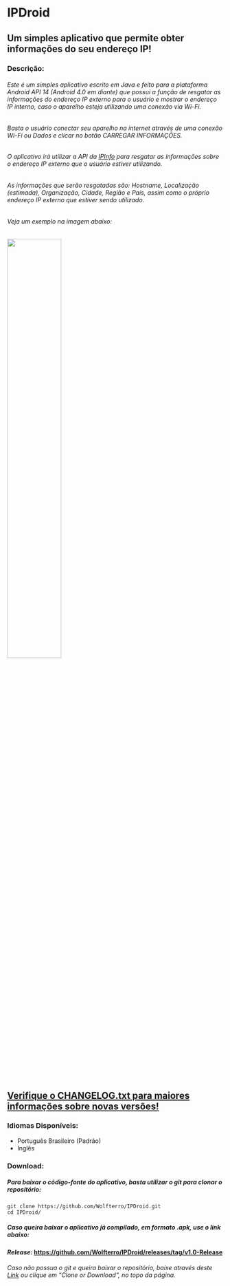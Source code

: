 # IPDroid
## Um simples aplicativo que permite obter informações do seu endereço IP!

### Descrição:

###### Este é um simples aplicativo escrito em Java e feito para a plataforma Android API 14 (Android 4.0 em diante) que possui a função de resgatar as informações do endereço IP externo para o usuário e mostrar o endereço IP interno, caso o aparelho esteja utilizando uma conexão via Wi-Fi.

###### Basta o usuário conectar seu aparelho na internet através de uma conexão Wi-Fi ou Dados e clicar no botão CARREGAR INFORMAÇÕES.

###### O aplicativo irá utilizar a API da [IPInfo](https://ipinfo.io) para resgatar as informações sobre o endereço IP externo que o usuário estiver utilizando.

###### As informações que serão resgatadas são: Hostname, Localização (estimada), Organização, Cidade, Região e País, assim como o próprio endereço IP externo que estiver sendo utilizado.

###### Veja um exemplo na imagem abaixo:

<img src="http://i.imgur.com/x7gsVsi.png" width="50%" height="50%" />

## [Verifique o CHANGELOG.txt para maiores informações sobre novas versões!](https://raw.github.com/Wolfterro/IPDroid/master/CHANGELOG.txt)

### Idiomas Disponíveis:
 - Português Brasileiro (Padrão)
 - Inglês

### Download:

##### Para baixar o código-fonte do aplicativo, basta utilizar o git para clonar o repositório:
    git clone https://github.com/Wolfterro/IPDroid.git
    cd IPDroid/

##### Caso queira baixar o aplicativo já compilado, em formato .apk, use o link abaixo:
#### ***Release:*** https://github.com/Wolfterro/IPDroid/releases/tag/v1.0-Release

###### Caso não possua o git e queira baixar o repositório, baixe através deste [Link](https://github.com/Wolfterro/IPDroid/archive/master.zip) ou clique em "Clone or Download", no topo da página.
